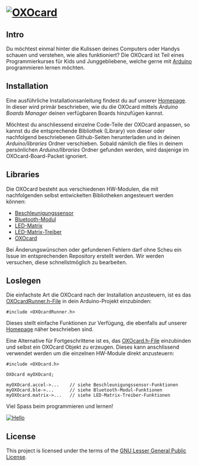 # [![OXOcard][OXOcard_logo]][OXOcard]

## Intro
Du möchtest einmal hinter die Kulissen deines Computers oder Handys schauen und verstehen, wie alles funktioniert? Die OXOcard ist Teil eines Programmierkurses für Kids und Junggebliebene, welche gerne mit [Arduino][Arduino] programmieren lernen möchten.

## Installation
Eine ausführliche Installationsanleitung findest du auf unserer [Homepage][Installation].  
In dieser wird primär beschrieben, wie du die OXOcard mittels _Arduino Boards Manager_ deinen verfügbaren Boards hinzufügen kannst.

Möchtest du anschliessend einzelne Code-Teile der OXOcard anpassen, so kannst du die entsprechende Bibliothek (Library) von dieser oder nachfolgend beschriebenen Github-Seiten herunterladen und in deinen _Arduino/libraries_ Ordner verschieben.
Sobald nämlich die files in deinem persönlichen _Arduino/libraries_ Ordner gefunden werden, wird dasjenige im OXOcard-Board-Packet ignoriert.

## Libraries
Die OXOcard besteht aus verschiedenen HW-Modulen, die mit nachfolgenden selbst entwickelten Bibliotheken angesteuert werden können:
* [Beschleunigungssensor][Accelerometer]
* [Bluetooth-Modul][BLE]
* [LED-Matrix][LED-Matrix]
* [LED-Matrix-Treiber][LED-Matrix_driver]
* [OXOcard][OXOcard_files]

Bei Änderungswünschen oder gefundenen Fehlern darf ohne Scheu ein Issue im entsprechenden Repository erstellt werden.
Wir werden versuchen, diese schnellstmöglich zu bearbeiten.

## Loslegen
Die einfachste Art die OXOcard nach der Installation anzusteuern, ist es das [OXOcardRunner.h-File][OXOcardRunner.h] in dein Arduino-Projekt einzubinden:
```Arduino
#include <OXOcardRunner.h>
```
Dieses stellt einfache Funktionen zur Verfügung, die ebenfalls auf unserer [Homepage][Referenzen] näher beschrieben sind.

Eine Alternative für Fortgeschrittene ist es, das [OXOcard.h-File][OXOcard.h] einzubinden und selbst ein OXOcard Objekt zu erzeugen. Dieses kann anschlissend verwendet werden um die einzelnen HW-Module direkt anzusteuern:
```Arduino
#include <OXOcard.h>

OXOcard myOXOcard;

myOXOcard.accel->...    // siehe Beschleunigungssensor-Funktionen
myOXOcard.ble->...      // siehe Bluetooth-Modul-Funktionen
myOXOcard.matrix->...   // siehe LED-Matrix-Treiber-Funktionen
```

Viel Spass beim programmieren und lernen!

[![Hello][OXOcard_gif]][OXOcard]

## License
This project is licensed under the terms of the [GNU Lesser General Public License][License].



[OXOcard_logo]:http://www.oxocard.ch/wp-content/uploads/2017/04/logo_oxocard_inverted.png
[OXOcard]:http://www.oxocard.ch/
[Arduino]:http://www.arduino.cc/
[Installation]:http://www.oxocard.ch/installation/
[Accelerometer]:https://github.com/oxon/dingg_lib_Accelerometer_MMA7660FC
[BLE]:https://github.com/oxon/dingg_lib_BLE_HM11
[LED-Matrix]:https://github.com/oxon/dingg_lib_LED-Matrix
[LED-Matrix_driver]:https://github.com/oxon/dingg_lib_LED-Matrix_driver_IS31FL3731
[OXOcard_files]:https://github.com/oxon/dingg_lib_OXOcard
[OXOcardRunner.h]:https://github.com/oxon/dingg_lib_OXOcard/blob/master/OXOcardRunner.h
[OXOcard.h]:https://github.com/oxon/dingg_lib_OXOcard/blob/master/OXOcard.h
[Referenzen]:http://www.oxocard.ch/referenzen/
[OXOcard_gif]:http://www.oxocard.ch/wp-content/uploads/2017/04/oxocard_animiert.gif
[License]:https://github.com/oxon/dingg_lib_OXOcard/blob/master/LICENSE
